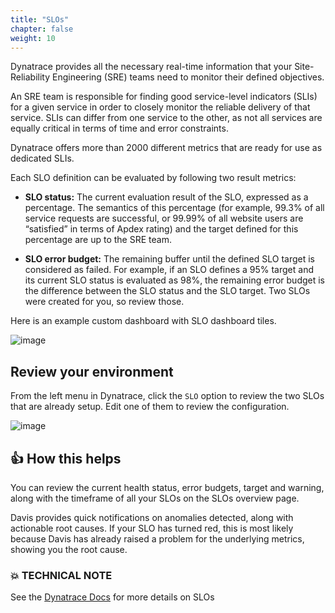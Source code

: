 ```yaml
---
title: "SLOs"
chapter: false
weight: 10
---
```


Dynatrace provides all the necessary real-time information that your Site-Reliability Engineering (SRE) teams need to monitor their defined objectives.

An SRE team is responsible for finding good service-level indicators (SLIs) for a given service in order to closely monitor the reliable delivery of that service. SLIs can differ from one service to the other, as not all services are equally critical in terms of time and error constraints.

Dynatrace offers more than 2000 different metrics that are ready for use as dedicated SLIs.

Each SLO definition can be evaluated by following two result metrics:

* **SLO status:** The current evaluation result of the SLO, expressed as a percentage. The semantics of this percentage (for example, 99.3% of all service requests are successful, or 99.99% of all website users are “satisfied” in terms of Apdex rating) and the target defined for this percentage are up to the SRE team.

* **SLO error budget:** The remaining buffer until the defined SLO target is considered as failed. For example, if an SLO defines a 95% target and its current SLO status is evaluated as 98%, the remaining error budget is the difference between the SLO status and the SLO target.
Two SLOs were created for you, so review those.

Here is an example custom dashboard with SLO dashboard tiles.

![image](/images/lab2-slo-dashboard.png)

## Review your environment

From the left menu in Dynatrace, click the `SLO` option to review the two SLOs that are already setup.  Edit one of them to review the configuration.

![image](/images/lab2-slo-list.png)

## 👍 How this helps

You can review the current health status, error budgets, target and warning, along with the timeframe of all your SLOs on the SLOs overview page.

Davis provides quick notifications on anomalies detected, along with actionable root causes. If your SLO has turned red, this is most likely because Davis has already raised a problem for the underlying metrics, showing you the root cause.

### 💥 **TECHNICAL NOTE** 

See the [Dynatrace Docs](https://www.dynatrace.com/support/help/how-to-use-dynatrace/service-level-objectives/) for more details on SLOs